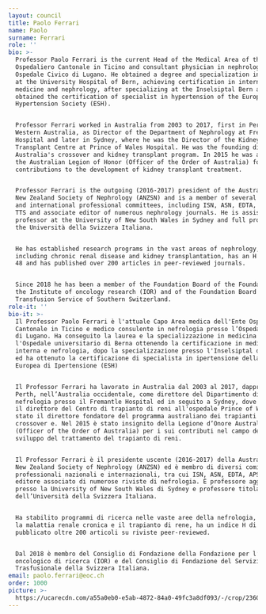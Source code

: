 ```yaml
---
layout: council
title: Paolo Ferrari
name: Paolo
surname: Ferrari
role: ''
bio: >-
  Professor Paolo Ferrari is the current Head of the Medical Area of the Ente
  Ospedaliero Cantonale in Ticino and consultant physician in nephrology at the
  Ospedale Civico di Lugano. He obtained a degree and specialization in medicine
  at the University Hospital of Bern, achieving certification in internal
  medicine and nephrology, after specializing at the Inselsiptal Bern and
  obtained the certification of specialist in hypertension of the European
  Hypertension Society (ESH).


  Professor Ferrari worked in Australia from 2003 to 2017, first in Perth,
  Western Australia, as Director of the Department of Nephrology at Fremantle
  Hospital and later in Sydney, where he was the Director of the Kidney
  Transplant Centre at Prince of Wales Hospital. He was the founding director of
  Australia's crossover and kidney transplant program. In 2015 he was awarded
  the Australian Legion of Honor (Officer of the Order of Australia) for his
  contributions to the development of kidney transplant treatment.


  Professor Ferrari is the outgoing (2016-2017) president of the Australian and
  New Zealand Society of Nephrology (ANZSN) and is a member of several national
  and international professional committees, including ISN, ASN, EDTA, APSN and
  TTS and associate editor of numerous nephrology journals. He is assistant
  professor at the University of New South Wales in Sydney and full professor at
  the Università della Svizzera Italiana.


  He has established research programs in the vast areas of nephrology,
  including chronic renal disease and kidney transplantation, has an H index of
  48 and has published over 200 articles in peer-reviewed journals.


  Since 2018 he has been a member of the Foundation Board of the Foundation for
  the Institute of oncology research (IOR) and of the Foundation Board of the
  Transfusion Service of Southern Switzerland.
role-it: ''
bio-it: >-
  Il Professor Paolo Ferrari è l'attuale Capo Area medica dell'Ente Ospedaliero
  Cantonale in Ticino e medico consulente in nefrologia presso l’Ospedale Civico
  di Lugano. Ha conseguito la laurea e la specializzazione in medicina presso
  l'Ospedale universitario di Berna ottenendo la certificazione in medicina
  interna e nefrologia, dopo la specializzazione presso l'Inselsiptal di Berna
  ed ha ottenuto la certificazione di specialista in ipertensione della Società
  Europea di Ipertensione (ESH)


  Il Professor Ferrari ha lavorato in Australia dal 2003 al 2017, dapprima a
  Perth, nell’Australia occidentale, come direttore del Dipartimento di
  nefrologia presso il Fremantle Hospital ed in seguito a Sydney, dove è stato
  il direttore del Centro di trapianto di reni all'ospedale Prince of Wales. È
  stato il direttore fondatore del programma australiano dei trapianti di reni
  crossover e. Nel 2015 è stato insignito della Legione d’Onore Australiana
  (Officer of the Order of Australia) per i sui contributi nel campo dello
  sviluppo del trattamento del trapianto di reni.


  Il Professor Ferrari è il presidente uscente (2016-2017) della Australian and
  New Zealand Society of Nephrology (ANZSN) ed è membro di diversi comitati
  professionali nazionali e internazionali, tra cui ISN, ASN, EDTA, APSN e TTS e
  editore associato di numerose riviste di nefrologia. È professore aggiunto
  presso la University of New South Wales di Sydney e professore titolare
  dell’Università della Svizzera Italiana.


  Ha stabilito programmi di ricerca nelle vaste aree della nefrologia, tra cui
  la malattia renale cronica e il trapianto di rene, ha un indice H di 48 e ha
  pubblicato oltre 200 articoli su riviste peer-reviewed.


  Dal 2018 è membro del Consiglio di Fondazione della Fondazione per l’Istituto
  oncologico di ricerca (IOR) e del Consiglio di Fondazione del Servizio
  Trasfusionale della Svizzera Italiana.
email: paolo.ferrari@eoc.ch
order: 1000
picture: >-
  https://ucarecdn.com/a55a0eb0-e5ab-4872-84a0-49fc3a8df093/-/crop/2360x2370/731,450/-/preview/
---
```


